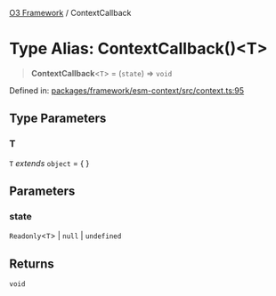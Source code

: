[O3 Framework](../API.md) / ContextCallback

# Type Alias: ContextCallback()\<T\>

> **ContextCallback**\<`T`\> = (`state`) => `void`

Defined in: [packages/framework/esm-context/src/context.ts:95](https://github.com/openmrs/openmrs-esm-core/blob/18d2874f03a33a6ab8295af0e87ac97fdd150718/packages/framework/esm-context/src/context.ts#L95)

## Type Parameters

### T

`T` *extends* `object` = \{ \}

## Parameters

### state

`Readonly`\<`T`\> | `null` | `undefined`

## Returns

`void`
